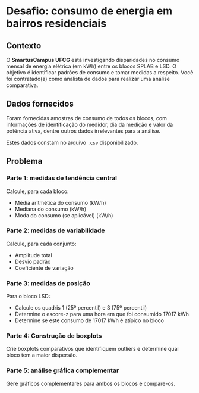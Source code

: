 # Desafio: consumo de energia em bairros residenciais

## Contexto

O **SmartusCampus UFCG** está investigando disparidades no consumo mensal de
energia elétrica (em kWh) entre os blocos SPLAB e LSD. O objetivo é identificar
padrões de consumo e tomar medidas a respeito. Você foi contratado(a) como
analista de dados para realizar uma análise comparativa.

## Dados fornecidos

Foram fornecidas amostras de consumo de todos os blocos, com informações de
identificação do medidor, dia da medição e valor da potência ativa, dentre
outros dados irrelevantes para a análise.

Estes dados constam no arquivo `.csv` disponibilizado.

## Problema

### Parte 1: medidas de tendência central

Calcule, para cada bloco:

- Média aritmética do consumo (kW/h)
- Mediana do consumo (kW/h)
- Moda do consumo (se aplicável) (kW/h)

### Parte 2: medidas de variabilidade

Calcule, para cada conjunto:

- Amplitude total
- Desvio padrão
- Coeficiente de variação

### Parte 3: medidas de posição

Para o bloco LSD:

- Calcule os quadris 1 (25º percentil) e 3 (75º percentil)
- Determine o escore-z para uma hora em que foi consumido 17017 kWh
- Determine se este consumo de 17017 kWh é atípico no bloco

### Parte 4: Construção de boxplots

Crie boxplots comparativos que identifiquem outliers e determine qual bloco tem
a maior dispersão.

### Parte 5: análise gráfica complementar

Gere gráficos complementares para ambos os blocos e compare-os.

